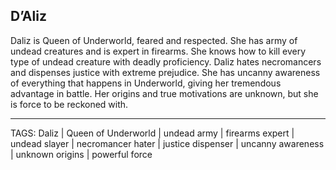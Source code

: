 ## D’Aliz

Daliz is Queen of Underworld, feared and respected. She has army of undead creatures and is expert in firearms. She knows how to kill every type of undead creature with deadly proficiency. Daliz hates necromancers and dispenses justice with extreme prejudice. She has uncanny awareness of everything that happens in Underworld, giving her tremendous advantage in battle. Her origins and true motivations are unknown, but she is force to be reckoned with.

---
TAGS: Daliz | Queen of Underworld | undead army | firearms expert | undead slayer | necromancer hater | justice dispenser | uncanny awareness | unknown origins | powerful force

